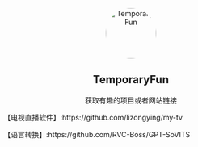 <p align="center">
 <img width="100px" src="https://avatars.githubusercontent.com/u/49302081?s%E2%80%A600&u=fbe1008bc4d947954c32b958b36431e1992e1ee5&v=4" style="border-radius: 50%" 
 alt="TemporaryFun" />
 <h2 align="center">TemporaryFun</h2>
 <p align="center">获取有趣的项目或者网站链接</p>
</p>
<p src="https://github.com/lizongying/my-tv">【电视直播软件】:https://github.com/lizongying/my-tv</p>
<p src="https://github.com/RVC-Boss/GPT-SoVITS">【语言转换】:https://github.com/RVC-Boss/GPT-SoVITS</p>
